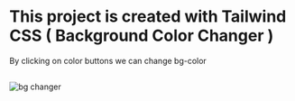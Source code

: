 # This project is created with Tailwind CSS ( Background Color Changer )

By clicking on color buttons we can change bg-color

## 

![bg changer](https://github.com/Dnyaneshwarkangude/React-Projects/assets/100485026/26efe4ff-0fe1-41bb-ac41-b560785e47e3)

